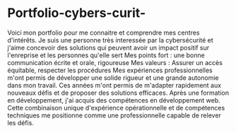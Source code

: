 # Portfolio-cybers-curit-
Voici mon portfolio pour me connaitre et comprendre mes centres d'intérêts.
Je suis une personne très interessée par la cybersécurité et j'aime concevoir des solutions qui peuvent avoir un impact positif sur l'enreprise et les personnes qu'elle sert
Mes points fort : une bonne communication écrite et orale, rigoureuse
Mes valeurs : Assurer un accès équitable, respecter les procédures
Mes expériences professionnelles m'ont permis de développer une solide rigueur et une grande autonomie dans mon travail. Ces années m'ont permis de m'adapter rapidement aux nouveaux défis et de proposer des solutions efficaces. Après une formation en développement, j'ai acquis des compétences en développement web.  Cette combinaison unique d'expérience opérationnelle et de compétences techniques me positionne comme une professionnelle capable de relever les défis.
